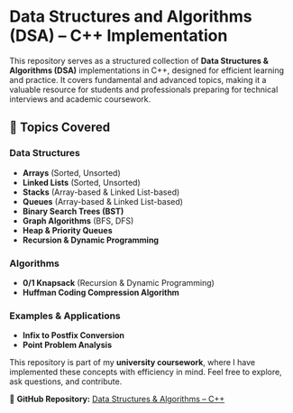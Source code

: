 # Data Structures and Algorithms (DSA) – C++ Implementation  

This repository serves as a structured collection of **Data Structures & Algorithms (DSA)** implementations in C++, designed for efficient learning and practice. It covers fundamental and advanced topics, making it a valuable resource for students and professionals preparing for technical interviews and academic coursework.  

## 📌 Topics Covered  

### **Data Structures**  
- **Arrays** (Sorted, Unsorted)  
- **Linked Lists** (Sorted, Unsorted)  
- **Stacks** (Array-based & Linked List-based)  
- **Queues** (Array-based & Linked List-based)  
- **Binary Search Trees (BST)**  
- **Graph Algorithms** (BFS, DFS)  
- **Heap & Priority Queues**  
- **Recursion & Dynamic Programming**  

### **Algorithms**  
- **0/1 Knapsack** (Recursion & Dynamic Programming)  
- **Huffman Coding Compression Algorithm**  

### **Examples & Applications**  
- **Infix to Postfix Conversion**  
- **Point Problem Analysis**  

This repository is part of my **university coursework**, where I have implemented these concepts with efficiency in mind. Feel free to explore, ask questions, and contribute.  

🔗 **GitHub Repository:** [Data Structures & Algorithms – C++](https://github.com/RashadTanjim/Data-Structure-and-Algorithms)  
